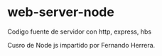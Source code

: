 # web-server-node
Codigo fuente de servidor con http, express, hbs

Cusro de Node js impartido por Fernando Herrera.
